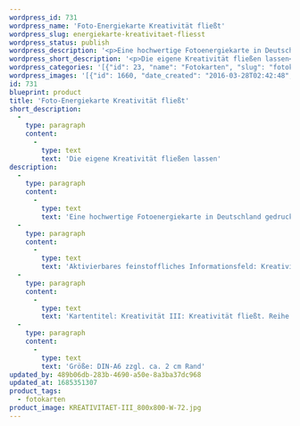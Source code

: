 ```yaml
---
wordpress_id: 731
wordpress_name: 'Foto-Energiekarte Kreativität fließt'
wordpress_slug: energiekarte-kreativitaet-fliesst
wordpress_status: publish
wordpress_description: '<p>Eine hochwertige Fotoenergiekarte in Deutschland gedruckt und in Handarbeit laminiert.  Sie ist in Postkartengröße (DIN-A6) gut zu transportieren und kann auch auf den Körper aufgelegt werden.</p><p>Aktivierbares feinstoffliches Informationsfeld: Kreativität - Lebendigkeit - Unvoreingenommenheit: Ein Energiefeld der Kreativität, die ungehindert von inneren oder äußeren Blockierungen fließt und ihren Ausdruck findet.</p><p>Kartentitel: Kreativität III: Kreativität fließt. Reihe: Kreativität</p><p>Größe: DIN-A6 zzgl. ca. 2 cm Rand<br />Andere Formate sind individuell für Sie innerhalb weniger Tage herstellbar. Bitte kontaktieren Sie uns hierfür unter <a href="mailto:info@elvedenverlag.de">info@elvedenverlag.de</a>.</p><p><a href="https://my.feenbaum.de/anwendung-energiebilder-foto-laminiert/">Anwendungshinweise</a>      <a href="https://my.feenbaum.de/produktinformationen-fotokarten/">Produktinformationen</a></p>'
wordpress_short_description: '<p>Die eigene Kreativität fließen lassen<br /><em>Hinweis: Das Wasserzeichen „Elveden Verlag Energiebild“ wird nicht mit gedruckt</em></p>'
wordpress_categories: '[{"id": 23, "name": "Fotokarten", "slug": "fotokarten"}]'
wordpress_images: '[{"id": 1660, "date_created": "2016-03-28T02:42:48", "date_created_gmt": "2016-03-27T22:42:48", "date_modified": "2016-03-28T02:42:48", "date_modified_gmt": "2016-03-27T22:42:48", "src": "https://my.feenbaum.de/wp-content/uploads/2016/03/KREATIVITAET-III_800x800-W-72.jpg", "name": "KREATIVITAET-III_800x800-W-72", "alt": ""}]'
id: 731
blueprint: product
title: 'Foto-Energiekarte Kreativität fließt'
short_description:
  -
    type: paragraph
    content:
      -
        type: text
        text: 'Die eigene Kreativität fließen lassen'
description:
  -
    type: paragraph
    content:
      -
        type: text
        text: 'Eine hochwertige Fotoenergiekarte in Deutschland gedruckt und in Handarbeit laminiert.  Sie ist in Postkartengröße (DIN-A6) gut zu transportieren und kann auch auf den Körper aufgelegt werden.'
  -
    type: paragraph
    content:
      -
        type: text
        text: 'Aktivierbares feinstoffliches Informationsfeld: Kreativität - Lebendigkeit - Unvoreingenommenheit: Ein Energiefeld der Kreativität, die ungehindert von inneren oder äußeren Blockierungen fließt und ihren Ausdruck findet.'
  -
    type: paragraph
    content:
      -
        type: text
        text: 'Kartentitel: Kreativität III: Kreativität fließt. Reihe: Kreativität'
  -
    type: paragraph
    content:
      -
        type: text
        text: 'Größe: DIN-A6 zzgl. ca. 2 cm Rand'
updated_by: 489b06db-283b-4690-a50e-8a3ba37dc968
updated_at: 1685351307
product_tags:
  - fotokarten
product_image: KREATIVITAET-III_800x800-W-72.jpg
---
```


